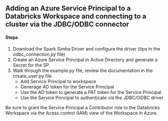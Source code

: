 ## Adding an Azure Service Principal to a Databricks Workspace and connecting to a cluster via the JDBC/ODBC connector

#### Steps
1. Download the Spark Simba Driver and configure the driver (tips in the odbc_connection.py file)  
2. Create an Azure Service Principal in Active Directory and generate a Secret for the SP 
3. Walk through the example.py file; review the documentation in the create_user.py file  
    - Add Service Principal to workspace
    - Generage AD token for the Service Principal
    - Use the AD token to generate a PAT token for the Service Principal
    - Use the Service Principal to authenticate via the JDBC/ODBC driver


Be sure to grant the Service Principal a Contributor role to the Databricks Workspace via the Acess control (IAM) view of the Workspace in Azure.